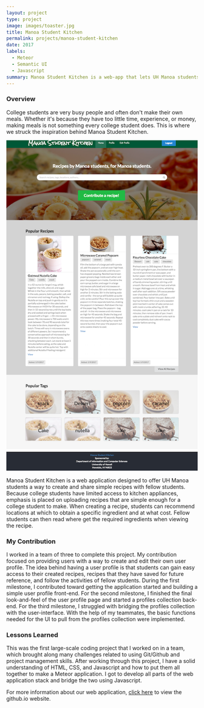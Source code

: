 ```yaml
---
layout: project
type: project
image: images/toaster.jpg
title: Manoa Student Kitchen
permalink: projects/manoa-student-kitchen
date: 2017
labels:
  - Meteor
  - Semantic UI
  - Javascript
summary: Manoa Student Kitchen is a web-app that lets UH Manoa students create and browse recipes.
---
```


### Overview
College students are very busy people and often don't make their own meals.  Whether it's because they have too little time, experience, or money, making meals is not something every college student does.  This is where we struck the inspiration behind Manoa Student Kitchen.

<img class="ui centered image" src="../images/msk-home-page.png">

Manoa Student Kitchen is a web application designed to offer UH Manoa students a way to create and share simple recipes with fellow students.  Because college students have limited access to kitchen appliances, emphasis is placed on uploading recipes that are simple enough for a college student to make.  When creating a recipe, students can recommend locations at which to obtain a specific ingredient and at what cost.  Fellow students can then read where get the required ingredients when viewing the recipe.

### My Contribution
I worked in a team of three to complete this project.  My contribution focused on providing users with a way to create and edit their own user profile.  The idea behind having a user profile is that students can gain easy access to their created recipes, recipes that they have saved for future reference, and follow the activities of fellow students.  During the first milestone, I contributed toward getting the application started and building a simple user profile front-end.  For the second milestone, I finished the final look-and-feel of the user profile page and started a profiles collection back-end.  For the third milestone, I struggled with bridging the profiles collection with the user-interface.  With the help of my teammates, the basic functions needed for the UI to pull from the profiles collection were implemented.

### Lessons Learned
This was the first large-scale coding project that I worked on in a team, which brought along many challenges related to using Git/Github and project management skills.  After working through this project, I have a solid understanding of HTML, CSS, and Javascript and how to put them all together to make a Meteor application.  I got to develop all parts of the web application stack and bridge the two using Javascript.  

For more information about our web application, <a href="https://manoastudentkitchen.github.io/">click here</a> to view the github.io website.

